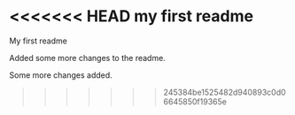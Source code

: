 <<<<<<< HEAD
my first readme
=======
My first readme

Added some more changes to the readme.

Some more changes added.
>>>>>>> 245384be1525482d940893c0d06645850f19365e
